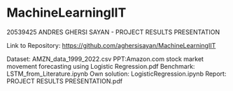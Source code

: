 # MachineLearningIIT

20539425 ANDRES GHERSI SAYAN - PROJECT RESULTS PRESENTATION

Link to Repository: https://github.com/aghersisayan/MachineLearningIIT

Dataset: AMZN_data_1999_2022.csv
PPT:Amazon.com stock market movement forecasting using Logistic Regression.pdf
Benchmark: LSTM_from_Literature.ipynb
Own solution: LogisticRegression.ipynb
Report: PROJECT RESULTS PRESENTATION.pdf
